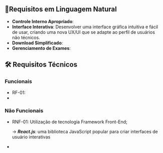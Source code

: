 ## 🎈Requisitos em Linguagem Natural
- **Controle Interno Apropriado**:
- **Interface Interativa**: Desenvolver uma interface gráfica intuitiva e fácil de usar, criando uma nova UX/UI que se adapte ao perfil de usuários não técnicos.
- **Download Simplificado**:
- **Gerenciamento de Exames**:

## 🛠 Requisitos Técnicos

### Funcionais
- RF-01:
- 

### Não Funcionais
- RNF-01: Utilização de tecnologia Framework Front-End;

    -> ***React.js***: uma biblioteca JavaScript popular para criar interfaces de usuário interativas
- 
